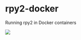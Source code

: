 # rpy2-docker
Running rpy2 in Docker containers

![](https://github.com/rpy2/rpy2-docker/workflows/.github/workflows/dockerimage.yml/badge.svg)